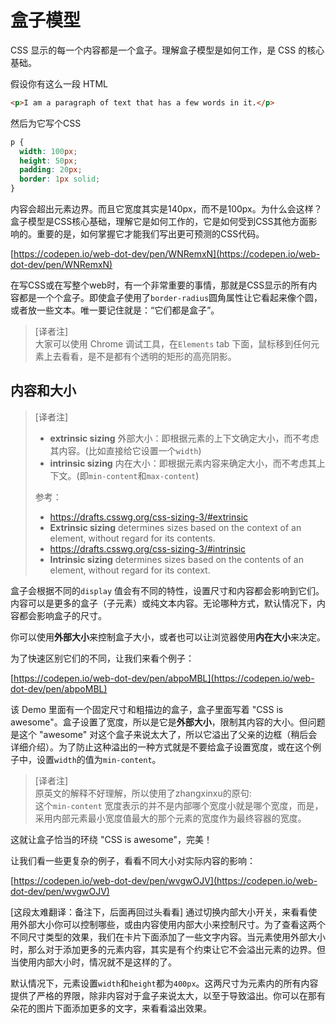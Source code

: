 # 盒子模型
CSS 显示的每一个内容都是一个盒子。理解盒子模型是如何工作，是 CSS 的核心基础。

假设你有这么一段 HTML

```html
<p>I am a paragraph of text that has a few words in it.</p>
```

然后为它写个CSS

```css
p {
  width: 100px;
  height: 50px;
  padding: 20px;
  border: 1px solid;
}
```

内容会超出元素边界。而且它宽度其实是140px，而不是100px。为什么会这样？盒子模型是CSS核心基础，理解它是如何工作的，它是如何受到CSS其他方面影响的。重要的是，如何掌握它才能我们写出更可预测的CSS代码。

[https://codepen.io/web-dot-dev/pen/WNRemxN](https://codepen.io/web-dot-dev/pen/WNRemxN)

在写CSS或在写整个web时，有一个非常重要的事情，那就是CSS显示的所有内容都是一个个盒子。即使盒子使用了`border-radius`圆角属性让它看起来像个圆，或者放一些文本。唯一要记住就是：“它们都是盒子”。

>[译者注]  
>大家可以使用 Chrome 调试工具，在`Elements` tab 下面，鼠标移到任何元素上去看看，是不是都有个透明的矩形的高亮阴影。

## 内容和大小

>[译者注]  
>- **extrinsic sizing** 外部大小：即根据元素的上下文确定大小，而不考虑其内容。(比如直接给它设置一个`width`)
>- **intrinsic sizing** 内在大小：即根据元素内容来确定大小，而不考虑其上下文。(即`min-content`和`max-content`)
>
>参考：
>- https://drafts.csswg.org/css-sizing-3/#extrinsic
>- **Extrinsic sizing** determines sizes based on the context of an element, without regard for its contents.
>- https://drafts.csswg.org/css-sizing-3/#intrinsic
>- **Intrinsic sizing** determines sizes based on the contents of an element, without regard for its context.

盒子会根据不同的`display` 值会有不同的特性，设置尺寸和内容都会影响到它们。内容可以是更多的盒子（子元素）或纯文本内容。无论哪种方式，默认情况下，内容都会影响盒子的尺寸。

你可以使用**外部大小**来控制盒子大小，或者也可以让浏览器使用**内在大小**来决定。

为了快速区别它们的不同，让我们来看个例子：

[https://codepen.io/web-dot-dev/pen/abpoMBL](https://codepen.io/web-dot-dev/pen/abpoMBL)

该 Demo 里面有一个固定尺寸和粗描边的盒子，盒子里面写着 "CSS is awesome"。盒子设置了宽度，所以是它是**外部大小**，限制其内容的大小。但问题是这个 "awesome" 对这个盒子来说太大了，所以它溢出了父亲的边框（稍后会详细介绍）。为了防止这种溢出的一种方式就是不要给盒子设置宽度，或在这个例子中，设置`width`的值为`min-content`。

>[译者注]  
>原英文的解释不好理解，所以使用了zhangxinxu的原句:  
>这个`min-content` 宽度表示的并不是内部哪个宽度小就是哪个宽度，而是，采用内部元素最小宽度值最大的那个元素的宽度作为最终容器的宽度。

这就让盒子恰当的环绕 "CSS is awesome"，完美！

让我们看一些更复杂的例子，看看不同大小对实际内容的影响：

[https://codepen.io/web-dot-dev/pen/wvgwOJV](https://codepen.io/web-dot-dev/pen/wvgwOJV)

[这段太难翻译：备注下，后面再回过头看看]
通过切换内部大小开关，来看看使用外部大小你可以控制哪些，或由内容使用内部大小来控制尺寸。为了查看这两个不同尺寸类型的效果，我们在卡片下面添加了一些文字内容。当元素使用外部大小时，那么对于添加更多的元素内容，其实是有个约束让它不会溢出元素的边界。但当使用内部大小时，情况就不是这样的了。

默认情况下，元素设置`width`和`height`都为`400px`。这两尺寸为元素内的所有内容提供了严格的界限，除非内容对于盒子来说太大，以至于导致溢出。你可以在那有朵花的图片下面添加更多的文字，来看看溢出效果。































